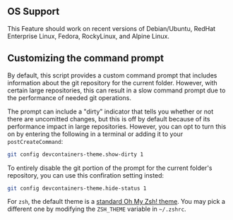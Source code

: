 ## OS Support

This Feature should work on recent versions of Debian/Ubuntu, RedHat Enterprise Linux, Fedora, RockyLinux, and Alpine Linux.

## Customizing the command prompt

By default, this script provides a custom command prompt that includes information about the git repository for the current folder. However, with certain large repositories, this can result in a slow command prompt due to the performance of needed git operations.

The prompt can include a "dirty" indicator that tells you whether or not there are uncomitted changes, but this is off by default because of its performance impact in large repositories. However, you can opt to turn this on by entering the following in a terminal or adding it to your `postCreateCommand`:

```bash
git config devcontainers-theme.show-dirty 1
```

To entirely disable the git portion of the prompt for the current folder's repository, you can use this confiration setting insted:

```bash
git config devcontainers-theme.hide-status 1
```

For `zsh`, the default theme is a [standard Oh My Zsh! theme](https://ohmyz.sh/). You may pick a different one by modifying the `ZSH_THEME` variable in `~/.zshrc`.
